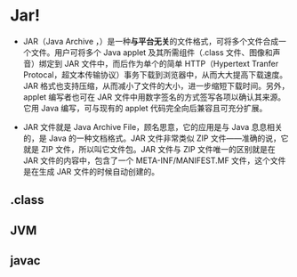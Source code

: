 # Jar!

- JAR（Java Archive ，）是一种**与平台无关**的文件格式，可将多个文件合成一个文件。用户可将多个 Java applet 及其所需组件（.class 文件、图像和声音）绑定到 JAR 文件中，而后作为单个的简单 HTTP（Hypertext Tranfer Protocal，超文本传输协议）事务下载到浏览器中，从而大大提高下载速度。JAR 格式也支持压缩，从而减小了文件的大小，进一步缩短下载时间。另外，applet 编写者也可在 JAR 文件中用数字签名的方式签写各项以确认其来源。它用 Java 编写，可与现有的 applet 代码完全向后兼容且可充分扩展。

- JAR 文件就是 Java Archive File，顾名思意，它的应用是与 Java 息息相关的，是 Java 的一种文档格式。JAR 文件非常类似 ZIP 文件——准确的说，它就是 ZIP 文件，所以叫它文件包。JAR 文件与 ZIP 文件唯一的区别就是在 JAR 文件的内容中，包含了一个 META-INF/MANIFEST.MF 文件，这个文件是在生成 JAR 文件的时候自动创建的。


## .class


## JVM


## javac 

